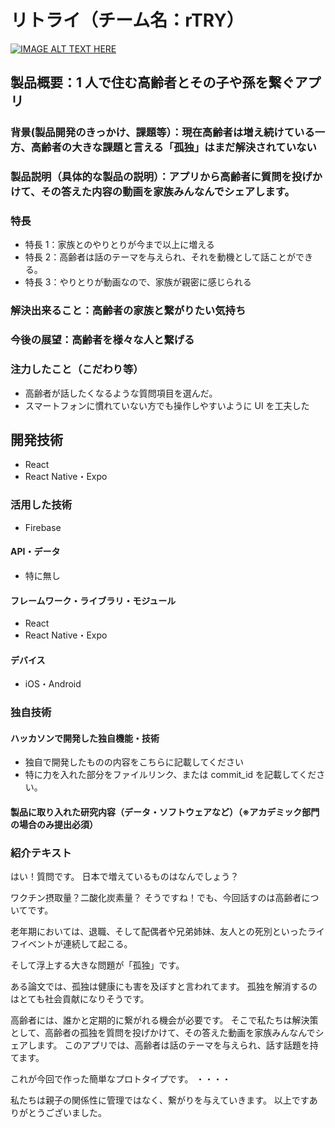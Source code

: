 # リトライ（チーム名：rTRY）

[![IMAGE ALT TEXT HERE](https://jphacks.com/wp-content/uploads/2021/07/JPHACKS2021_ogp.jpg)](https://www.youtube.com/watch?v=LUPQFB4QyVo)

## 製品概要：1 人で住む高齢者とその子や孫を繋ぐアプリ

### 背景(製品開発のきっかけ、課題等）：現在高齢者は増え続けている一方、高齢者の大きな課題と言える「孤独」はまだ解決されていない

### 製品説明（具体的な製品の説明）：アプリから高齢者に質問を投げかけて、その答えた内容の動画を家族みんなんでシェアします。

### 特長

- 特長 1：家族とのやりとりが今まで以上に増える
- 特長 2：高齢者は話のテーマを与えられ、それを動機として話ことができる。
- 特長 3：やりとりが動画なので、家族が親密に感じられる

### 解決出来ること：高齢者の家族と繋がりたい気持ち

### 今後の展望：高齢者を様々な人と繋げる

### 注力したこと（こだわり等）

- 高齢者が話したくなるような質問項目を選んだ。
- スマートフォンに慣れていない方でも操作しやすいように UI を工夫した

## 開発技術

- React
- React Native・Expo

### 活用した技術

- Firebase

#### API・データ

- 特に無し

#### フレームワーク・ライブラリ・モジュール

- React
- React Native・Expo

#### デバイス

- iOS・Android

### 独自技術

#### ハッカソンで開発した独自機能・技術

- 独自で開発したものの内容をこちらに記載してください
- 特に力を入れた部分をファイルリンク、または commit_id を記載してください。

#### 製品に取り入れた研究内容（データ・ソフトウェアなど）（※アカデミック部門の場合のみ提出必須）

### 紹介テキスト

はい！質問です。
日本で増えているものはなんでしょう？

ワクチン摂取量？二酸化炭素量？
そうですね！でも、今回話すのは高齢者についてです。

老年期においては、退職、そして配偶者や兄弟姉妹、友人との死別といったライフイベントが連続して起こる。

そして浮上する大きな問題が「孤独」です。

ある論文では、孤独は健康にも害を及ぼすと言われてます。
孤独を解消するのはとても社会貢献になりそうです。

高齢者には、誰かと定期的に繋がれる機会が必要です。
そこで私たちは解決策として、高齢者の孤独を質問を投げかけて、その答えた動画を家族みんなんでシェアします。
このアプリでは、高齢者は話のテーマを与えられ、話す話題を持てます。

これが今回で作った簡単なプロトタイプです。
・・・・

私たちは親子の関係性に管理ではなく、繋がりを与えていきます。
以上ですありがとうございました。
